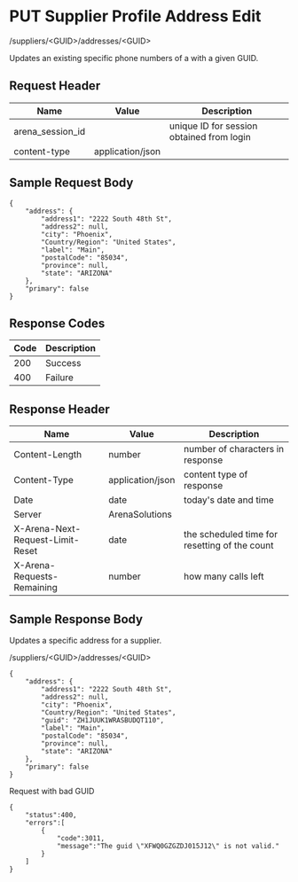 # PUT Supplier Profile Address Edit


/suppliers/&lt;GUID&gt;/addresses/&lt;GUID&gt;

Updates an existing specific phone numbers of a  with a given GUID.

## Request Header

| Name<br> | Value<br> | Description<br> |
|  --- |  --- |  --- | 
| arena_session_id<br> |   | unique ID for session obtained from login<br> |
| content\-type<br> | application/json<br> |   |

## Sample Request Body
```
{
    "address": {
        "address1": "2222 South 48th St",
        "address2": null,
        "city": "Phoenix",
        "Country/Region": "United States",
        "label": "Main",
        "postalCode": "85034",
        "province": null,
        "state": "ARIZONA"
    },
    "primary": false
}  
```
## Response Codes

| Code<br> | Description<br> |
|  --- |  --- | 
| 200<br> | Success<br> |
| 400<br> | Failure<br> |

## Response Header

| Name<br> | Value<br> | Description<br> |
|  --- |  --- |  --- | 
| Content\-Length<br> | number<br> | number of characters in response<br> |
| Content\-Type<br> | application/json<br> | content type of response<br> |
| Date<br> | date<br> | today's date and time<br> |
| Server<br> | ArenaSolutions<br> |   |
| X\-Arena\-Next\-Request\-Limit\-Reset<br> | date<br> | the scheduled time for resetting of the count<br> |
| X\-Arena\-Requests\-Remaining<br> | number<br> | how many calls left<br> |

## Sample Response Body
Updates a specific address for a supplier.



/suppliers/&lt;GUID&gt;/addresses/&lt;GUID&gt;

```
{
    "address": {
        "address1": "2222 South 48th St",
        "address2": null,
        "city": "Phoenix",
        "Country/Region": "United States",
        "guid": "ZH1JUUK1WRASBUDQT110",
        "label": "Main",
        "postalCode": "85034",
        "province": null,
        "state": "ARIZONA"
    },
    "primary": false
}    
```
Request with bad GUID

```
{  
    "status":400,
    "errors":[  
        {  
            "code":3011,
            "message":"The guid \"XFWQ0GZGZDJ015J12\" is not valid."
        }
    ]
}
```
